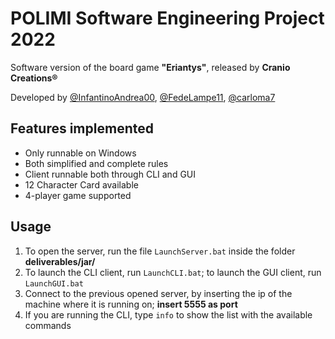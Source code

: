 # POLIMI Software Engineering Project 2022
Software version of the board game **"Eriantys"**, released by **Cranio Creations®**

Developed by [@InfantinoAndrea00](https://www.github.com/InfantinoAndrea00), [@FedeLampe11](https://www.github.com/FedeLampe11), [@carloma7](https://www.github.com/carloma7)
## Features implemented
* Only runnable on Windows
* Both simplified and complete rules
* Client runnable both through CLI and GUI
* 12 Character Card available
* 4-player game supported
## Usage
1. To open the server, run the file `LaunchServer.bat` inside the folder **deliverables/jar/**
2. To launch the CLI client, run `LaunchCLI.bat`; to launch the GUI client, run `LaunchGUI.bat`
3. Connect to the previous opened server, by inserting the ip of the machine where it is running on; **insert 5555 as port**
4. If you are running the CLI, type `info` to show the list with the available commands
